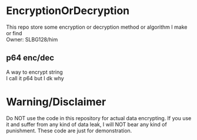 # EncryptionOrDecryption
<p>
  This repo store some encryption or decryption method or algorithm I make or find<br>
  Owner: SLBG128/him
</p>

## p64 enc/dec
<p>
  A way to encrypt string<br>
  I call it p64 but I dk why
</p>

# Warning/Disclaimer
<p>Do NOT use the code in this repository for actual data encrypting. If you use it and suffer from any kind of data leak, I will NOT bear any kind of punishment. These code are just for demonstration.</p>
